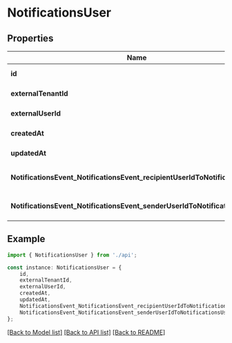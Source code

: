 # NotificationsUser


## Properties

Name | Type | Description | Notes
------------ | ------------- | ------------- | -------------
**id** | **string** |  | [default to undefined]
**externalTenantId** | **string** |  | [default to undefined]
**externalUserId** | **string** |  | [default to undefined]
**createdAt** | **string** |  | [default to undefined]
**updatedAt** | **string** |  | [default to undefined]
**NotificationsEvent_NotificationsEvent_recipientUserIdToNotificationsUser** | [**Array&lt;NotificationsEvent&gt;**](NotificationsEvent.md) |  | [optional] [default to undefined]
**NotificationsEvent_NotificationsEvent_senderUserIdToNotificationsUser** | [**Array&lt;NotificationsEvent&gt;**](NotificationsEvent.md) |  | [optional] [default to undefined]

## Example

```typescript
import { NotificationsUser } from './api';

const instance: NotificationsUser = {
    id,
    externalTenantId,
    externalUserId,
    createdAt,
    updatedAt,
    NotificationsEvent_NotificationsEvent_recipientUserIdToNotificationsUser,
    NotificationsEvent_NotificationsEvent_senderUserIdToNotificationsUser,
};
```

[[Back to Model list]](../README.md#documentation-for-models) [[Back to API list]](../README.md#documentation-for-api-endpoints) [[Back to README]](../README.md)
